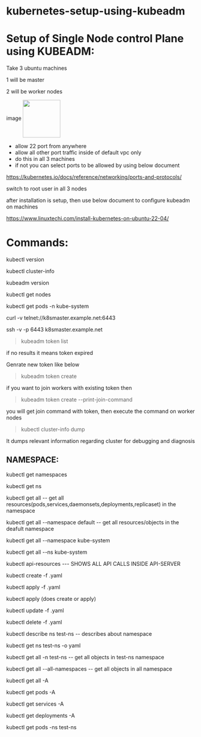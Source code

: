 # kubernetes-setup-using-kubeadm

# Setup of Single Node control Plane using KUBEADM:

Take 3 ubuntu machines

1 will be master

2 will be worker nodes

image
<a href="URL_REDIRECT" target="blank"><img align="center" src="![image](https://github.com/Sneha982/kubernetes-setup-using-kubeadm/assets/119589580/8e4dab21-7f5b-40cc-a905-04130c5329c9)" height="100" /></a>



  - allow 22 port from anywhere
  - allow all other port traffic inside of default vpc only
 - do this in all 3 machines
 - if not you can select ports to be allowed by using below document

 https://kubernetes.io/docs/reference/networking/ports-and-protocols/


switch to root user in all 3 nodes

after installation is setup, then use below document to configure kubeadm on machines

https://www.linuxtechi.com/install-kubernetes-on-ubuntu-22-04/


# Commands:

kubectl version

kubectl cluster-info

kubeadm version

kubectl get nodes

kubectl get pods -n kube-system

curl -v telnet://k8smaster.example.net:6443

ssh -v -p 6443 k8smaster.example.net

>kubeadm token list
>
if no results it means token expired

Genrate new token like below

>kubeadm token create
>
if you want to join workers with existing token then

>kubeadm token create --print-join-command

you will get join command with token, then execute the command on worker nodes

>kubectl cluster-info dump
>
It dumps relevant information regarding cluster for debugging and diagnosis

NAMESPACE: 
----------
kubectl get namespaces

kubectl get ns


kubectl get all                       -- get all resources(pods,services,daemonsets,deployments,replicaset) in the namespace

kubectl get all --namespace default   -- get all resources/objects in the deafult namespace

kubectl get all --namespace kube-system

kubectl get all --ns kube-system

 
kubectl api-resources    --- SHOWS ALL API CALLS INSIDE API-SERVER

kubectl create -f <fileName>.yaml

kubectl apply -f <fileName>.yaml

kubectl apply (does create or apply)

kubectl update -f <fileName>.yaml

kubectl delete -f <fileName>.yaml

kubectl describe ns test-ns    -- describes about namespace

kubectl get ns test-ns -o yaml   

kubectl get all -n test-ns      -- get all objects in test-ns namespace

kubectl get all --all-namespaces     -- get all objects in all namespace

kubectl get all -A

kubectl get pods -A

kubectl get services -A

kubectl get deployments -A

kubectl get pods -ns test-ns
